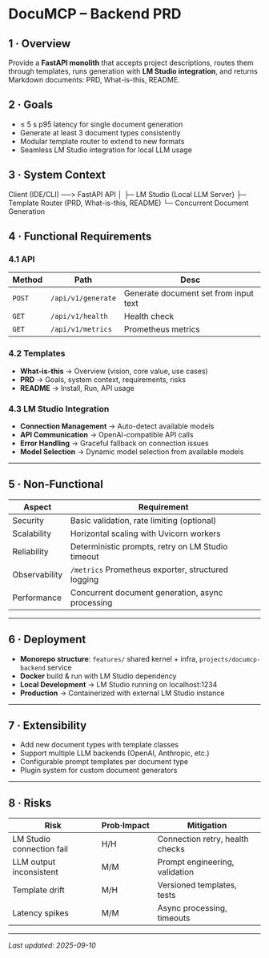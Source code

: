 # DocuMCP – **Backend PRD**

## 1 · Overview

Provide a **FastAPI monolith** that accepts project descriptions, routes them through templates, runs generation with **LM Studio integration**, and returns Markdown documents: PRD, What-is-this, README.

## 2 · Goals

- ≤ 5 s p95 latency for single document generation  
- Generate at least 3 document types consistently  
- Modular template router to extend to new formats  
- Seamless LM Studio integration for local LLM usage

## 3 · System Context

Client (IDE/CLI) ──> FastAPI API
│
├─ LM Studio (Local LLM Server)
├─ Template Router (PRD, What-is-this, README)
└─ Concurrent Document Generation

## 4 · Functional Requirements

### 4.1 API

| Method  | Path                  | Desc                                   |
| ------- | --------------------- | -------------------------------------- |
| `POST`  | `/api/v1/generate`    | Generate document set from input text  |
| `GET`   | `/api/v1/health`      | Health check                          |
| `GET`   | `/api/v1/metrics`     | Prometheus metrics                    |

### 4.2 Templates

- **What-is-this** → Overview (vision, core value, use cases)  
- **PRD** → Goals, system context, requirements, risks  
- **README** → Install, Run, API usage  

### 4.3 LM Studio Integration

- **Connection Management** → Auto-detect available models
- **API Communication** → OpenAI-compatible API calls
- **Error Handling** → Graceful fallback on connection issues
- **Model Selection** → Dynamic model selection from available models

---

## 5 · Non-Functional

| Aspect        | Requirement                                             |
| ------------- | ------------------------------------------------------- |
| Security      | Basic validation, rate limiting (optional)              |
| Scalability   | Horizontal scaling with Uvicorn workers                 |
| Reliability   | Deterministic prompts, retry on LM Studio timeout       |
| Observability | `/metrics` Prometheus exporter, structured logging      |
| Performance   | Concurrent document generation, async processing        |

---

## 6 · Deployment

- **Monorepo structure**: `features/` shared kernel + infra, `projects/documcp-backend` service  
- **Docker** build & run with LM Studio dependency  
- **Local Development** → LM Studio running on localhost:1234
- **Production** → Containerized with external LM Studio instance

---

## 7 · Extensibility

- Add new document types with template classes  
- Support multiple LLM backends (OpenAI, Anthropic, etc.)  
- Configurable prompt templates per document type
- Plugin system for custom document generators

---

## 8 · Risks

| Risk                     | Prob·Impact | Mitigation                       |
| ------------------------ | ----------- | -------------------------------- |
| LM Studio connection fail| H/H         | Connection retry, health checks  |
| LLM output inconsistent  | M/M         | Prompt engineering, validation   |
| Template drift           | M/H         | Versioned templates, tests       |
| Latency spikes           | M/M         | Async processing, timeouts       |

---

_Last updated: 2025-09-10_